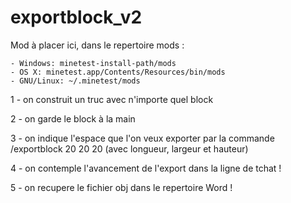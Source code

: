 # exportblock_v2
Mod à placer ici, dans le repertoire mods :


    - Windows: minetest-install-path/mods
    - OS X: minetest.app/Contents/Resources/bin/mods
    - GNU/Linux: ~/.minetest/mods


1 - on construit un truc avec n'importe quel block

2 - on garde le block à la main

3 - on indique l'espace que l'on veux exporter par la commande /exportblock 20 20 20 (avec longueur, largeur et hauteur)

4 - on contemple l'avancement de l'export dans la ligne de tchat !

5 - on recupere le fichier obj dans le repertoire Word !
